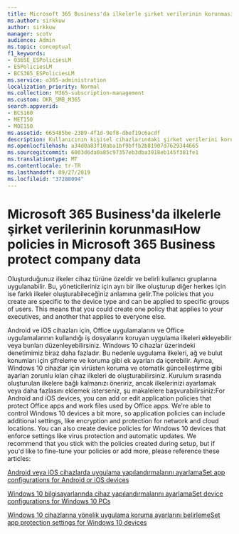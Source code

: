 ```yaml
---
title: Microsoft 365 Business'da ilkelerle şirket verilerinin korunması
ms.author: sirkkuw
author: sirkkuw
manager: scotv
audience: Admin
ms.topic: conceptual
f1_keywords:
- O365E_ESPoliciesLM
- ESPoliciesLM
- BCS365_ESPoliciesLM
ms.service: o365-administration
localization_priority: Normal
ms.collection: M365-subscription-management
ms.custom: OKR_SMB_M365
search.appverid:
- BCS160
- MET150
- MOE150
ms.assetid: 665485be-2389-4f1d-9ef8-dbef19c6acdf
description: Kullanıcının kişisel cihazlarındaki şirket verilerini korumak için belirli cihazları ve güvenlik gruplarını hedefleyen ilkeler hakkında bilgi edinin.
ms.openlocfilehash: a34d0a83f10aba1bf9bffb2b81907d7629344665
ms.sourcegitcommit: 6003d6da0a85c97357eb3dba3918eb145f381fe1
ms.translationtype: MT
ms.contentlocale: tr-TR
ms.lasthandoff: 09/27/2019
ms.locfileid: "37288094"
---
```

# <a name="how-policies-in-microsoft-365-business-protect-company-data"></a><span data-ttu-id="c9994-103">Microsoft 365 Business'da ilkelerle şirket verilerinin korunması</span><span class="sxs-lookup"><span data-stu-id="c9994-103">How policies in Microsoft 365 Business protect company data</span></span>

<span data-ttu-id="c9994-p101">Oluşturduğunuz ilkeler cihaz türüne özeldir ve belirli kullanıcı gruplarına uygulanabilir. Bu, yöneticileriniz için ayrı bir ilke oluşturup diğer herkes için ise farklı ilkeler oluşturabileceğiniz anlamına gelir.</span><span class="sxs-lookup"><span data-stu-id="c9994-p101">The policies that you create are specific to the device type and can be applied to specific groups of users. This means that you could create one policy that applies to your executives, and another that applies to everyone else.</span></span>
  
<span data-ttu-id="c9994-p102">Android ve iOS cihazları için, Office uygulamalarını ve Office uygulamalarının kullandığı iş dosyalarını koruyan uygulama ilkeleri ekleyebilir veya bunları düzenleyebilirsiniz. Windows 10 cihazlar üzerindeki denetimimiz biraz daha fazladır. Bu nedenle uygulama ilkeleri, ağ ve bulut konumları için şifreleme ve koruma gibi ek ayarları da içerebilir. Ayrıca, Windows 10 cihazlar için virüsten koruma ve otomatik güncelleştirme gibi ayarları zorunlu kılan cihaz ilkeleri de oluşturabilirsiniz. Kurulum sırasında oluşturulan ilkelere bağlı kalmanızı öneririz, ancak ilkelerinizi ayarlamak veya daha fazlasını eklemek isterseniz, şu makalelere başvurabilirsiniz:</span><span class="sxs-lookup"><span data-stu-id="c9994-p102">For Android and iOS devices, you can add or edit application policies that protect Office apps and work files used by Office apps. We're able to control Windows 10 devices a bit more, so application policies can include additional settings, like encryption and protection for network and cloud locations. You can also create device policies for Windows 10 devices that enforce settings like virus protection and automatic updates. We recommend that you stick with the policies created during setup, but if you'd like to fine-tune your policies or add more, please reference these articles:</span></span>
  
[<span data-ttu-id="c9994-110">Android veya iOS cihazlarda uygulama yapılandırmalarını ayarlama</span><span class="sxs-lookup"><span data-stu-id="c9994-110">Set app configurations for Android or iOS devices</span></span>](app-protection-settings-for-android-and-ios.md)
  
[<span data-ttu-id="c9994-111">Windows 10 bilgisayarlarında cihaz yapılandırmalarını ayarlama</span><span class="sxs-lookup"><span data-stu-id="c9994-111">Set device configurations for Windows 10 PCs</span></span>](protection-settings-for-windows-10-pcs.md)
  
[<span data-ttu-id="c9994-112">Windows 10 cihazlarına yönelik uygulama koruma ayarlarını belirleme</span><span class="sxs-lookup"><span data-stu-id="c9994-112">Set app protection settings for Windows 10 devices</span></span>](protection-settings-for-windows-10-devices.md)
  

